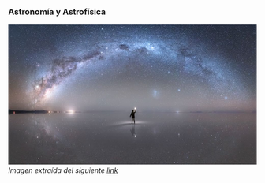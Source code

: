 ---
---
### **Astronomía y Astrofísica**
![](img/astronomy/galaxy.jpeg)
*Imagen extraída del siguiente [link](https://www.bbc.com/portuguese/internacional-50274440)*